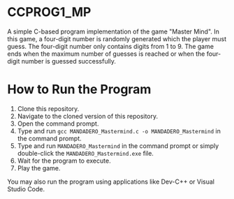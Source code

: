 # CCPROG1_MP

A simple C-based program implementation of the game "Master Mind". In this game, a four-digit number is randomly generated which the player must guess. The four-digit number only contains digits from 1 to 9. The game ends when the maximum number of guesses is reached or when the four-digit number is guessed successfully.

# How to Run the Program
1. Clone this repository.
2. Navigate to the cloned version of this repository.
3. Open the command prompt.
4. Type and run `gcc MANDADERO_Mastermind.c -o MANDADERO_Mastermind` in the command prompt.
5. Type and run `MANDADERO_Mastermind` in the command prompt or simply double-click the `MANDADERO_Mastermind.exe` file.
6. Wait for the program to execute.
7. Play the game.

You may also run the program using applications like Dev-C++ or Visual Studio Code.

